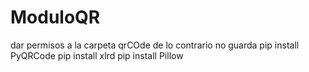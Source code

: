 # ModuloQR
dar permisos a la carpeta qrCOde de lo contrario no guarda
pip install PyQRCode
pip install xlrd
pip install Pillow
